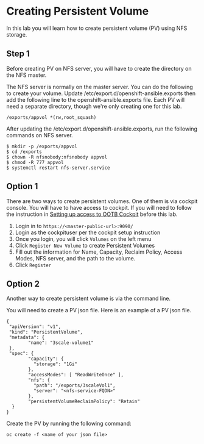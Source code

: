 # Creating Persistent Volume

In this lab you will learn how to create persistent volume (PV) using NFS storage.

## Step 1
Before creating PV on NFS server, you will have to create the directory on the NFS master.

The NFS server is normally on the master server.
You can do the following to create your volume.
Update /etc/export.d/openshift-ansible.exports then add the following line to the openshift-ansible.exports file.
Each PV will need a separate directory, though we're only creating one for this lab.


```
/exports/appvol *(rw,root_squash)
```
After updating the  /etc/export.d/openshift-ansible.exports, run the following commands on NFS server.

```
$ mkdir -p /exports/appvol
$ cd /exports
$ chown -R nfsnobody:nfsnobody appvol
$ chmod -R 777 appvol
$ systemctl restart nfs-server.service
```

## Option 1

There are two ways to create persistent volumes. One of them is via cockpit console.
You will have to have access to cockpit. If you will need to follow the instruction in [Setting up access to OOTB Cockpit](using_ootb_cockpit.md) before this lab.

1. Login in to `https://<master-public-url>:9090/`
2. Login as the cockpituser per the cockpit setup instruction
3. Once you login, you will click `Volumes` on the left menu
4. Click `Register New Volume` to create Persistent Volumes
5. Fill out the information for Name, Capacity, Reclaim Policy, Access Modes, NFS server, and the path to the volume. 
6. Click `Register`


## Option 2

Another way to create persistent volume is via the command line.

You will need to create a PV json file. Here is an example of a PV json file.

```
{
 "apiVersion": "v1",
 "kind": "PersistentVolume",
 "metadata": {
        "name": "3scale-volume1"
 },
 "spec": {
        "capacity": {
          "storage": "1Gi"
        },
        "accessModes": [ "ReadWriteOnce" ],
        "nfs": {
          "path": "/exports/3scaleVol1",
          "server": "<nfs-service-FQDN>"
        },
        "persistentVolumeReclaimPolicy": "Retain"
  }
}

```

Create the PV by running the following command:

```
oc create -f <name of your json file>
```
